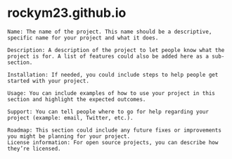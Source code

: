 # rockym23.github.io


    Name: The name of the project. This name should be a descriptive, specific name for your project and what it does.  

    Description: A description of the project to let people know what the project is for. A list of features could also be added here as a sub-section. 

    Installation: If needed, you could include steps to help people get started with your project.

    Usage: You can include examples of how to use your project in this section and highlight the expected outcomes. 

    Support: You can tell people where to go for help regarding your project (example: email, Twitter, etc.). 

    Roadmap: This section could include any future fixes or improvements you might be planning for your project. 
    License information: For open source projects, you can describe how they’re licensed.  

